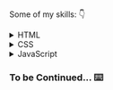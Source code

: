 Some of my skills: :point_down:
<details>
  <summary>HTML</summary>
  
  ### HTML
  
  <hr>
</details>


<details>
  <summary>CSS</summary>
  
  ### CSS
  
 <hr>
</details>

<details>
 <summary>JavaScript</summary>
  
  ### JavaScript
  
  <hr>
</details>

### To be Continued... :keyboard:
